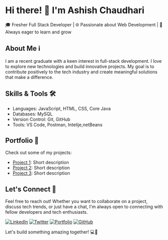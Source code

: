 # Hi there! 👋 I'm Ashish Chaudhari

🎓 Fresher Full Stack Developer | 🌐 Passionate about Web Development | 🚀 Always eager to learn and grow

## About Me ℹ️

I am a recent graduate with a keen interest in full-stack development. I love to explore new technologies and build innovative projects. My goal is to contribute positively to the tech industry and create meaningful solutions that make a difference.

## Skills & Tools 🛠️

- Languages: JavaScript, HTML, CSS, Core Java
- Databases: MySQL
- Version Control: Git, GitHub
- Tools: VS Code, Postman, Intelije,netBeans

## Portfolio 🌟

Check out some of my projects:

- [Project 1](link-to-project-1): Short description
- [Project 2](link-to-project-2): Short description
- [Project 3](link-to-project-3): Short description

## Let's Connect 🤝

Feel free to reach out! Whether you want to collaborate on a project, discuss tech trends, or just have a chat, I'm always open to connecting with fellow developers and tech enthusiasts.

[![LinkedIn](https://img.shields.io/badge/LinkedIn-AshishChaudhari-blue)](https://www.linkedin.com/in/your-linkedin-profile/)
[![Twitter](https://img.shields.io/badge/Twitter-ashishcodes-green)](https://twitter.com/your-twitter-profile)
[![Portfolio](https://img.shields.io/badge/Portfolio-ashishcodes.com-orange)](https://www.ashishcodes.com)
[![GitHub](https://img.shields.io/badge/GitHub-ashishcodes-black)](https://github.com/ashishcodes)

Let's build something amazing together! 💻🚀
